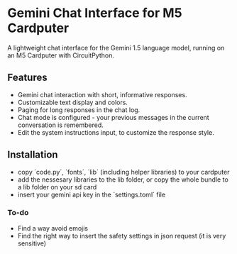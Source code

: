 # Gemini Chat Interface for M5 Cardputer

A lightweight chat interface for the Gemini 1.5 language model, running on an M5 Cardputer with CircuitPython.

## Features

- Gemini chat interaction with short, informative responses.
- Customizable text display and colors.
- Paging for long responses in the chat log.
- Chat mode is configured - your previous messages in the current conversation is remembered.
- Edit the system instructions input, to customize the response style.

## Installation

- copy ´code.py´, ´fonts´, ´lib´ (including helper libraries) to your cardputer
- add the nessesary libraries to the lib folder, or copy the whole bundle to a lib folder on your sd card
- insert your gemini api key in the ´settings.toml´ file

### To-do

- Find a way avoid emojis
- Find the right way to insert the safety settings in json request (it is very sensitive)

